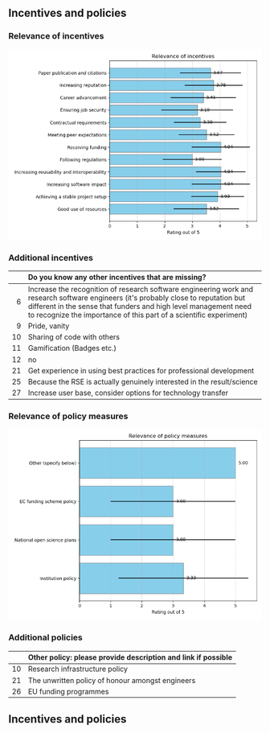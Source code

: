 ## Incentives and policies

### Relevance of incentives

![Relevance of incentives](figures/plot_multirating_A67.png)
### Additional incentives

|    | Do you know any other incentives that are missing?                                                                                                                                                                                                                            |
|---:|:------------------------------------------------------------------------------------------------------------------------------------------------------------------------------------------------------------------------------------------------------------------------------|
|  6 | Increase the recognition of research software engineering work and research software engineers (it's probably close to reputation but different in the sense that funders and high level management need to recognize the importance of this part of a scientific experiment) |
|  9 | Pride, vanity                                                                                                                                                                                                                                                                 |
| 10 | Sharing of code with others                                                                                                                                                                                                                                                   |
| 11 | Gamification (Badges etc.)                                                                                                                                                                                                                                                    |
| 12 | no                                                                                                                                                                                                                                                                            |
| 21 | Get experience in using best practices for professional development                                                                                                                                                                                                           |
| 25 | Because the RSE is actually genuinely interested in the result/science                                                                                                                                                                                                        |
| 27 | Increase user base, consider options for technology transfer                                                                                                                                                                                                                  |

### Relevance of policy measures

![Relevance of policy measures](figures/plot_multirating_A69.png)
### Additional policies

|    | Other policy: please provide description and link if possible   |
|---:|:----------------------------------------------------------------|
| 10 | Research infrastructure policy                                  |
| 21 | The unwritten policy of honour amongst engineers                |
| 26 | EU funding programmes                                           |

## Incentives and policies

